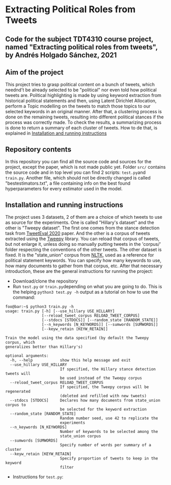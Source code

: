 # Extracting Political Roles from Tweets
Code for the subject TDT4310 course project, named "Extracting political roles from tweets", by Andrés Holgado Sánchez, 2021
--------
## Aim of the project
This project tries to grasp political content on a bunch of tweets, which neednd't be already selected to be "political" nor even told how political tweets are. Political highlighting is made by using keyword extraction from historical political statements and then, using Latent Dirichlet Allocation, perform a Topic modelling on the tweets to match those topics to our selected keywords in an original manner. After that, a clustering process is done on the remaining tweets, resulting into different political stances if the process was correctly made. To check the results, a summarizing process is done to return a summary of each cluster of tweets. How to de that, is explained in [Installation and running instructions](installation-and-running-instructions)
## Repository contents

In this repository you can find all the source code and sources for the project, except the paper, which is not made public yet.
Folder `src/` contains the source code and in top level you can find 2 scripts: `test.py`and `train.py`. Another file, which should not be directly changed is called "bestestimators.txt", a file containing info on the best found hyperparameters for every estimator used in the model.
## Installation and running instructions
The project uses 3 datasets, 2 of them are a choice of which tweets to use as source for the experiments. One is called "Hillary's dataset" and the other is "Tweepy dataset". The first one comes from the stance detection task from [TweetEval 2020](https://github.com/cardiffnlp/tweeteval) paper. And the other is a corpus of tweets extracted using the [Tweepy](https://www.tweepy.org/) library. You can reload that corpus of tweets, but not enlarge it, unless doing so manually putting tweets in the 'corpus/' folder respecting the conventions of the other tweets.
The other dataset is fixed. It is the "state_union" corpus from [NLTK](https://www.nltk.org/), used as a reference for political statement keywords. You can specify how many keywords to use, how many documents to gather from that corpus, etc.
After that necessary introduction, these are the general instructions for running the project:
- Download/clone the repository
- Run `test.py` or `train.py`depending on what you are going to do. This is the helping `python3 test.py -h` output as a tutorial on how to use the command:
```console
foo@bar:~$ python3 train.py -h
usage: train.py [-h] [--use_hillary USE_HILLARY]
                [--reload_tweet_corpus RELOAD_TWEET_CORPUS]
                [--stdocs [STDOCS]] [--random_state [RANDOM_STATE]]
                [--n_keywords [N_KEYWORDS]] [--sumwords [SUMWORDS]]
                [--keyw_retain [KEYW_RETAIN]]

Train the model using the data specified (by default the Tweepy corpus, which
generalizes better than Hillary's)

optional arguments:
  -h, --help            show this help message and exit
  --use_hillary USE_HILLARY
                        If specified, the Hillary stance detection tweets will
                        be used instead of the Tweepy corpus
  --reload_tweet_corpus RELOAD_TWEET_CORPUS
                        If specified, the Tweepy corpus will be regenerated
                        (deleted and refilled with new tweets)
  --stdocs [STDOCS]     Declares how many documents from state_union corpus to
                        be selected for the keyword extraction
  --random_state [RANDOM_STATE]
                        Random number seed, use 42 to replicate the
                        experiments
  --n_keywords [N_KEYWORDS]
                        Number of keywords to be selected among the
                        state_union corpus
  --sumwords [SUMWORDS]
                        Specify number of words per summary of a cluster
  --keyw_retain [KEYW_RETAIN]
                        Specify proportion of tweets to keep in the keyword
                        filter
```
- Instructions for `test.py`:
